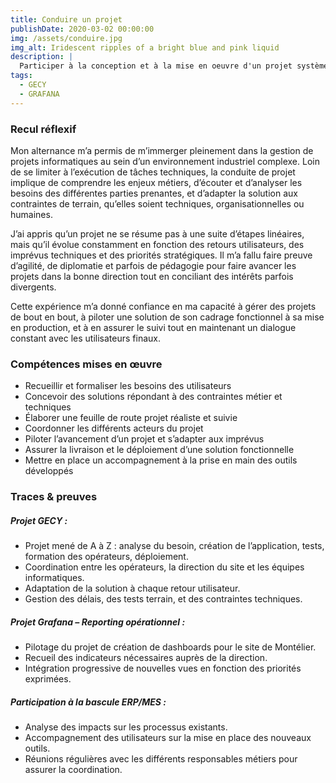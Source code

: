 ```yaml
---
title: Conduire un projet
publishDate: 2020-03-02 00:00:00
img: /assets/conduire.jpg
img_alt: Iridescent ripples of a bright blue and pink liquid
description: |
  Participer à la conception et à la mise en oeuvre d'un projet système d'information
tags:
  - GECY
  - GRAFANA
---
```


### Recul réflexif

Mon alternance m’a permis de m’immerger pleinement dans la gestion de projets informatiques au sein d’un environnement industriel complexe. Loin de se limiter à l’exécution de tâches techniques, la conduite de projet implique de comprendre les enjeux métiers, d’écouter et d’analyser les besoins des différentes parties prenantes, et d’adapter la solution aux contraintes de terrain, qu’elles soient techniques, organisationnelles ou humaines.

J’ai appris qu’un projet ne se résume pas à une suite d’étapes linéaires, mais qu’il évolue constamment en fonction des retours utilisateurs, des imprévus techniques et des priorités stratégiques. Il m’a fallu faire preuve d’agilité, de diplomatie et parfois de pédagogie pour faire avancer les projets dans la bonne direction tout en conciliant des intérêts parfois divergents.

Cette expérience m’a donné confiance en ma capacité à gérer des projets de bout en bout, à piloter une solution de son cadrage fonctionnel à sa mise en production, et à en assurer le suivi tout en maintenant un dialogue constant avec les utilisateurs finaux.

### Compétences mises en œuvre 

- Recueillir et formaliser les besoins des utilisateurs
- Concevoir des solutions répondant à des contraintes métier et techniques
- Élaborer une feuille de route projet réaliste et suivie
- Coordonner les différents acteurs du projet
- Piloter l’avancement d’un projet et s’adapter aux imprévus
- Assurer la livraison et le déploiement d’une solution fonctionnelle
- Mettre en place un accompagnement à la prise en main des outils développés

### Traces & preuves

#####	Projet GECY :
- Projet mené de A à Z : analyse du besoin, création de l’application, tests, formation des opérateurs, déploiement.
- Coordination entre les opérateurs, la direction du site et les équipes informatiques.
- Adaptation de la solution à chaque retour utilisateur.
- Gestion des délais, des tests terrain, et des contraintes techniques.

##### Projet Grafana – Reporting opérationnel :
- Pilotage du projet de création de dashboards pour le site de Montélier.
- Recueil des indicateurs nécessaires auprès de la direction.
- Intégration progressive de nouvelles vues en fonction des priorités exprimées.

##### Participation à la bascule ERP/MES :
- Analyse des impacts sur les processus existants.
- Accompagnement des utilisateurs sur la mise en place des nouveaux outils.
- Réunions régulières avec les différents responsables métiers pour assurer la coordination.

